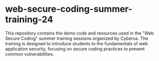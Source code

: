 # web-secure-coding-summer-training-24
This repository contains the demo code and resources used in the "Web Secure Coding" summer training sessions organized by Cyberus. The training is designed to introduce students to the fundamentals of web application security, focusing on secure coding practices to prevent common vulnerabilities.
